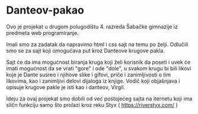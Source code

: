 # Danteov-pakao
Ovo je projekat u drugom polugodištu 4. razreda Šabačke gimnazije iz predmeta web programiranje.

Imali smo za zadatak da napravimo html i css sajt na temu po želji. Odlučili smo se za sajt koji omogućava put kroz Danteove krugove pakla.

Sajt će da ima mogućnost biranja kruga koji želi korisnik da poseti i uvek će imati mogućnost da se vrati "gore" i ode "dole", u svakom krugu bi bili likovi koje je Dante susreo i njihove slike i gifovi, priče i zanimljivosti o tim likovima, kao i zanimljivi delovi dijaloga iz knjige. Vodič koji objašnjava i opisuje krugove pakle je isti kao i danteov, Virgil.

Ideju za ovaj projekat smo dobili od već postojećeg sajta na iternetu koji ima sličn funkciju samo što prolazi kroz reku Styx ( https://riverstyx.com/ )
